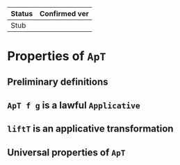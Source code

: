 |Status|Confirmed ver|
|----|----|
|Stub| |

# Properties of `ApT`

## Preliminary definitions
## `ApT f g` is a lawful `Applicative`
## `liftT` is an applicative transformation
## Universal properties of `ApT`
